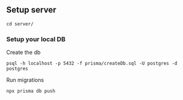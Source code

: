 ## Setup server

```
cd server/
```

### Setup your local DB

Create the db

```
psql -h localhost -p 5432 -f prisma/createDb.sql -U postgres -d postgres
```

Run migrations

```
npx prisma db push
```
